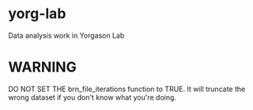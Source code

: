 # yorg-lab
Data analysis work in Yorgason Lab


# WARNING 
DO NOT SET THE brn_file_iterations function to TRUE. It will truncate the wrong dataset if you don't know what you're doing. 
